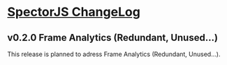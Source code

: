 [SpectorJS ChangeLog](../changeLogs.md)
===================

## v0.2.0 Frame Analytics (Redundant, Unused...)
This release is planned to adress Frame Analytics (Redundant, Unused...).


